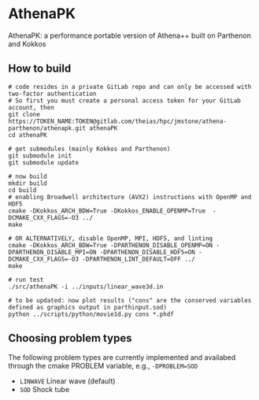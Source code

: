 # AthenaPK

AthenaPK: a performance portable version of Athena++ built on Parthenon and Kokkos

## How to build

    # code resides in a private GitLab repo and can only be accessed with two-factor authentication
    # So first you must create a personal access token for your GitLab account, then
    git clone https://TOKEN_NAME:TOKEN@gitlab.com/theias/hpc/jmstone/athena-parthenon/athenapk.git athenaPK
    cd athenaPK

    # get submodules (mainly Kokkos and Parthenon)
    git submodule init
    git submodule update

    # now build
    mkdir build
    cd build
    # enabling Broadwell architecture (AVX2) instructions with OpenMP and HDF5
    cmake -DKokkos_ARCH_BDW=True -DKokkos_ENABLE_OPENMP=True  -DCMAKE_CXX_FLAGS=-O3 ../
    make

    # OR ALTERNATIVELY, disable OpenMP, MPI, HDF5, and linting
    cmake -DKokkos_ARCH_BDW=True -DPARTHENON_DISABLE_OPENMP=ON -DPARTHENON_DISABLE_MPI=ON -DPARTHENON_DISABLE_HDF5=ON -DCMAKE_CXX_FLAGS=-O3 -DPARTHENON_LINT_DEFAULT=OFF ../
    make

    # run test
    ./src/athenaPK -i ../inputs/linear_wave3d.in

    # to be updated: now plot results ("cons" are the conserved variables defined as graphics output in parthinput.sod)
    python ../scripts/python/movie1d.py cons *.phdf

## Choosing problem types

The following problem types are currently implemented and availabed through the cmake PROBLEM variable, e.g., `-DPROBLEM=SOD`

- `LINWAVE`     Linear wave (default)
- `SOD`         Shock tube



